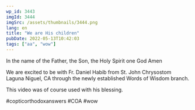 ```yaml
---
wp_id: 3443
imgId: 3444
imgSrc: /assets/thumbnails/3444.png
lang: en
title: "We are His children"
pubDate: 2022-05-13T10:42:03
tags: ["aa", "wow"]
---
```

<!-- page: 6 -->

<p>In the name of the Father, the Son, the Holy Spirit one God Amen </p>
<p>We are excited to be with Fr. Daniel Habib from St. John Chrysostom Laguna Niguel, CA through the newly established Words of Wisdom branch.</p>
<p>This video was of course used with his blessing. </p>
<p>#copticorthodoxanswers #COA #wow</p>
